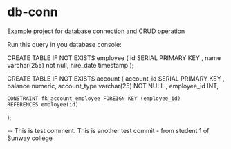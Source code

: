 # db-conn
Example project for database connection and CRUD operation


Run this query in you database console:

CREATE TABLE IF NOT EXISTS employee
(
    id          SERIAL PRIMARY KEY ,
    name        varchar(255) not null,
    hire_date   timestamp
);


CREATE TABLE IF NOT EXISTS account
(
    account_id          SERIAL PRIMARY KEY ,
    balance             numeric,
    account_type        varchar(25) NOT NULL ,
    employee_id         INT,

    CONSTRAINT fk_account_employee FOREIGN KEY (employee_id)
    REFERENCES employee(id)
);

-- This is test comment. This is another test commit - from student 1 of Sunway college
